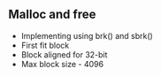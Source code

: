 ## Malloc and free
* Implementing using brk() and sbrk()
* First fit block
* Block aligned for 32-bit
* Max block size - 4096
